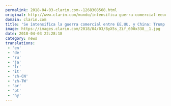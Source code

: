 ```yaml
---
permalink: 2018-04-03-clarin.com--1268308568.html
original: http://www.clarin.com/mundo/intensifica-guerra-comercial-eeuu-china-trump-pondra-aranceles-1300-productos_0_S1ZG_O-iG.html
domain: clarin.com
title: 'Se intensifica la guerra comercial entre EE.UU. y China: Trump les pondrá aranceles a 1.300 productos'
image: https://images.clarin.com/2018/04/03/ByX5s_Zif_600x338__1.jpg
date: 2018-04-03 22:28:18
category: news
translations: 
 - 'en'
 - 'de'
 - 'ru'
 - 'ja'
 - 'fr'
 - 'it'
 - 'zh-CN'
 - 'zh-TW'
 - 'ar'
 - 'pt'
 - 'hy'
---
```


